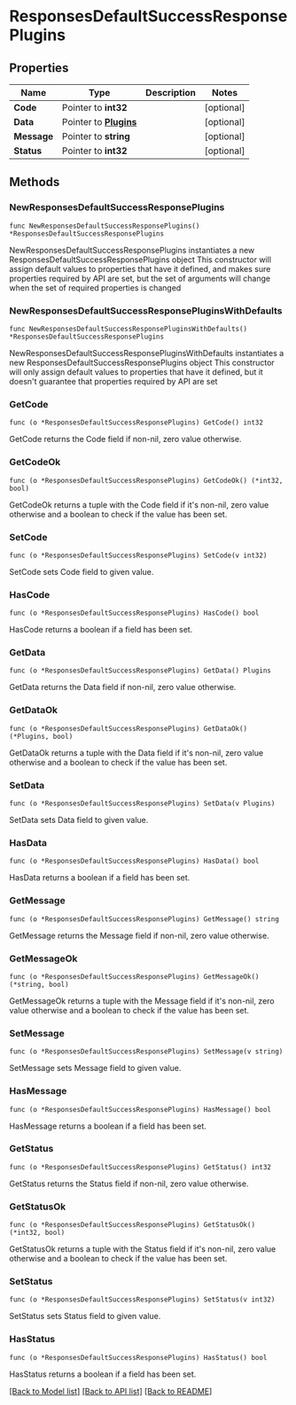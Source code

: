 # ResponsesDefaultSuccessResponsePlugins

## Properties

Name | Type | Description | Notes
------------ | ------------- | ------------- | -------------
**Code** | Pointer to **int32** |  | [optional] 
**Data** | Pointer to [**Plugins**](Plugins.md) |  | [optional] 
**Message** | Pointer to **string** |  | [optional] 
**Status** | Pointer to **int32** |  | [optional] 

## Methods

### NewResponsesDefaultSuccessResponsePlugins

`func NewResponsesDefaultSuccessResponsePlugins() *ResponsesDefaultSuccessResponsePlugins`

NewResponsesDefaultSuccessResponsePlugins instantiates a new ResponsesDefaultSuccessResponsePlugins object
This constructor will assign default values to properties that have it defined,
and makes sure properties required by API are set, but the set of arguments
will change when the set of required properties is changed

### NewResponsesDefaultSuccessResponsePluginsWithDefaults

`func NewResponsesDefaultSuccessResponsePluginsWithDefaults() *ResponsesDefaultSuccessResponsePlugins`

NewResponsesDefaultSuccessResponsePluginsWithDefaults instantiates a new ResponsesDefaultSuccessResponsePlugins object
This constructor will only assign default values to properties that have it defined,
but it doesn't guarantee that properties required by API are set

### GetCode

`func (o *ResponsesDefaultSuccessResponsePlugins) GetCode() int32`

GetCode returns the Code field if non-nil, zero value otherwise.

### GetCodeOk

`func (o *ResponsesDefaultSuccessResponsePlugins) GetCodeOk() (*int32, bool)`

GetCodeOk returns a tuple with the Code field if it's non-nil, zero value otherwise
and a boolean to check if the value has been set.

### SetCode

`func (o *ResponsesDefaultSuccessResponsePlugins) SetCode(v int32)`

SetCode sets Code field to given value.

### HasCode

`func (o *ResponsesDefaultSuccessResponsePlugins) HasCode() bool`

HasCode returns a boolean if a field has been set.

### GetData

`func (o *ResponsesDefaultSuccessResponsePlugins) GetData() Plugins`

GetData returns the Data field if non-nil, zero value otherwise.

### GetDataOk

`func (o *ResponsesDefaultSuccessResponsePlugins) GetDataOk() (*Plugins, bool)`

GetDataOk returns a tuple with the Data field if it's non-nil, zero value otherwise
and a boolean to check if the value has been set.

### SetData

`func (o *ResponsesDefaultSuccessResponsePlugins) SetData(v Plugins)`

SetData sets Data field to given value.

### HasData

`func (o *ResponsesDefaultSuccessResponsePlugins) HasData() bool`

HasData returns a boolean if a field has been set.

### GetMessage

`func (o *ResponsesDefaultSuccessResponsePlugins) GetMessage() string`

GetMessage returns the Message field if non-nil, zero value otherwise.

### GetMessageOk

`func (o *ResponsesDefaultSuccessResponsePlugins) GetMessageOk() (*string, bool)`

GetMessageOk returns a tuple with the Message field if it's non-nil, zero value otherwise
and a boolean to check if the value has been set.

### SetMessage

`func (o *ResponsesDefaultSuccessResponsePlugins) SetMessage(v string)`

SetMessage sets Message field to given value.

### HasMessage

`func (o *ResponsesDefaultSuccessResponsePlugins) HasMessage() bool`

HasMessage returns a boolean if a field has been set.

### GetStatus

`func (o *ResponsesDefaultSuccessResponsePlugins) GetStatus() int32`

GetStatus returns the Status field if non-nil, zero value otherwise.

### GetStatusOk

`func (o *ResponsesDefaultSuccessResponsePlugins) GetStatusOk() (*int32, bool)`

GetStatusOk returns a tuple with the Status field if it's non-nil, zero value otherwise
and a boolean to check if the value has been set.

### SetStatus

`func (o *ResponsesDefaultSuccessResponsePlugins) SetStatus(v int32)`

SetStatus sets Status field to given value.

### HasStatus

`func (o *ResponsesDefaultSuccessResponsePlugins) HasStatus() bool`

HasStatus returns a boolean if a field has been set.


[[Back to Model list]](../README.md#documentation-for-models) [[Back to API list]](../README.md#documentation-for-api-endpoints) [[Back to README]](../README.md)


